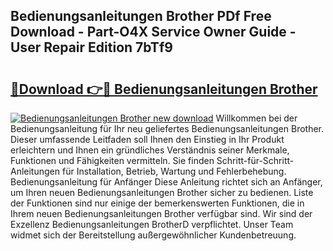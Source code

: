 ## Bedienungsanleitungen Brother PDf Free Download - Part-O4X Service Owner Guide - User Repair Edition 7bTf9

# <h2><a href="http://df0nmv.blite.top/?on=Bedienungsanleitungen+Brother">🔗Download 👉🔴 Bedienungsanleitungen Brother</a></h2>

[![Bedienungsanleitungen Brother new download](https://i.imgur.com/lujVjoI.png)](http://df0nmv.blite.top/?on=Bedienungsanleitungen+Brother)
Willkommen bei der Bedienungsanleitung für Ihr neu geliefertes Bedienungsanleitungen Brother. Dieser umfassende Leitfaden soll Ihnen den Einstieg in Ihr Produkt erleichtern und Ihnen ein gründliches Verständnis seiner Merkmale, Funktionen und Fähigkeiten vermitteln. Sie finden Schritt-für-Schritt-Anleitungen für Installation, Betrieb, Wartung und Fehlerbehebung. Bedienungsanleitung für Anfänger Diese Anleitung richtet sich an Anfänger, um Ihren neuen Bedienungsanleitungen Brother sicher zu bedienen. Liste der Funktionen sind nur einige der bemerkenswerten Funktionen, die in Ihrem neuen Bedienungsanleitungen Brother verfügbar sind. Wir sind der Exzellenz Bedienungsanleitungen BrotherD verpflichtet. Unser Team widmet sich der Bereitstellung außergewöhnlicher Kundenbetreuung.
